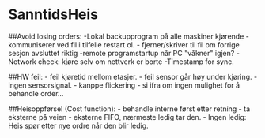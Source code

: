 # SanntidsHeis

##Avoid losing orders:
	-Lokal backupprogram på alle maskiner kjørende
		- kommuniserer ved fil i tilfelle restart ol.
		- fjerner/skriver til fil om forrige sesjon avsluttet riktig
	-remote programstartup når PC "våkner" igjen?
	-Network check: kjøre selv om nettverk er borte
	-Timestamp for sync.

##HW feil:
	- feil kjøretid mellom etasjer.
	- feil sensor går høy under kjøring.
	- ingen sensorsignal.
	- kanppe flickering
	- si ifra om ingen mulighet for å behandle order...

##Heisoppførsel (Cost function):
	 - behandle interne først etter retning
	- ta eksterne på veien
	- eksterne FIFO, nærmeste ledig tar den.
		- Ingen ledig: Heis spør etter nye ordre når den blir ledig.


